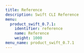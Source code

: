 ```yaml
---
title: Reference
description: Swift CLI Reference
menu:
  product_swift_0.7.1:
    identifier: reference
    name: Reference
    weight: 1000
menu_name: product_swift_0.7.1
---
```


